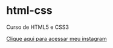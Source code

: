 # html-css
 Curso de HTML5 e CSS3

<a href="https://www.instagram.com/jacksonrv_">Clique aqui para acessar meu instagram</a>
